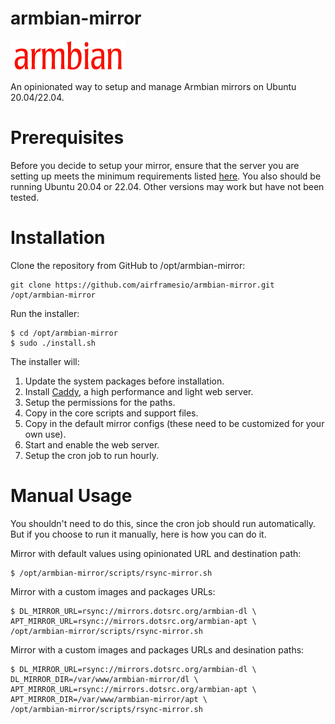# armbian-mirror

![Armbian logo](armbian-logo.png)

An opinionated way to setup and manage Armbian mirrors on Ubuntu 20.04/22.04.

# Prerequisites

Before you decide to setup your mirror, ensure that the server you are setting up meets
the minimum requirements listed [here](https://github.com/armbian/mirror). You also should
be running Ubuntu 20.04 or 22.04. Other versions may work but have not been tested.

# Installation

Clone the repository from GitHub to /opt/armbian-mirror:

```
git clone https://github.com/airframesio/armbian-mirror.git /opt/armbian-mirror
```

Run the installer:

```
$ cd /opt/armbian-mirror
$ sudo ./install.sh
```

The installer will:
1. Update the system packages before installation.
2. Install [Caddy](https://caddyserver.com), a high performance and light web server.
3. Setup the permissions for the paths.
4. Copy in the core scripts and support files.
5. Copy in the default mirror configs (these need to be customized for your own use).
6. Start and enable the web server.
7. Setup the cron job to run hourly.

# Manual Usage

You shouldn't need to do this, since the cron job should run automatically. But if you choose to run it manually, here is how you can do it.

Mirror with default values using opinionated URL and destination path:

```
$ /opt/armbian-mirror/scripts/rsync-mirror.sh
```

Mirror with a custom images and packages URLs:

```
$ DL_MIRROR_URL=rsync://mirrors.dotsrc.org/armbian-dl \
APT_MIRROR_URL=rsync://mirrors.dotsrc.org/armbian-apt \
/opt/armbian-mirror/scripts/rsync-mirror.sh
```

Mirror with a custom images and packages URLs and desination paths:

```
$ DL_MIRROR_URL=rsync://mirrors.dotsrc.org/armbian-dl \
DL_MIRROR_DIR=/var/www/armbian-mirror/dl \
APT_MIRROR_URL=rsync://mirrors.dotsrc.org/armbian-apt \
APT_MIRROR_DIR=/var/www/armbian-mirror/apt \
/opt/armbian-mirror/scripts/rsync-mirror.sh
```
